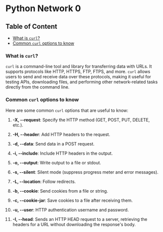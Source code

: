 # Python Network 0

## Table of Content
- [What is `curl`?](What-is-`curl`?)
- [Common `curl` options to know](Common-`curl`-options-to-know)


### What is `curl`?
`curl` is a command-line tool and library for transferring data with URLs. It supports protocols like HTTP, HTTPS, FTP, FTPS, and more. `curl` allows users to send and receive data over these protocols, making it useful for testing APIs, downloading files, and performing other network-related tasks directly from the command line.

### Common `curl` options to know
Here are some common `curl` options that are useful to know:

1. **-X, --request**: Specify the HTTP method (GET, POST, PUT, DELETE, etc.).
   
2. **-H, --header**: Add HTTP headers to the request.

3. **-d, --data**: Send data in a POST request.

4. **-i, --include**: Include HTTP headers in the output.

5. **-o, --output**: Write output to a file or stdout.

6. **-s, --silent**: Silent mode (suppress progress meter and error messages).

7. **-L, --location**: Follow redirects.

8. **-b, --cookie**: Send cookies from a file or string.

9. **-c, --cookie-jar**: Save cookies to a file after receiving them.

10. **-u, --user**: HTTP authentication username and password.

11. **-I, --head**: Sends an HTTP HEAD request to a server, retrieving the headers for a URL without downloading the response's body.
